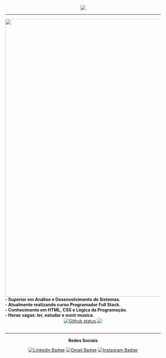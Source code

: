 <!DOCTYPE html>
<html>
 
 <head>
  <div align="center">
  <img src="https://api.products.aspose.app/slides/api/Common/DownloadFile/bfb9df1c-bccc-47ed-bc78-9b4b325b66d8?file=result.gif"/>
  </div>
  <hr>
 </head>
 
 <body background-color="gray">
<div align="center">
  <img src="https://media.tenor.com/oC706nzchFQAAAAC/kiba-naruto.gif" width="900px"/>
</div>
  
<div align="rigth">     
 <strong> - Superior em Análise e Desenvolvimento de Sistemas. </strong>
 <br>
 <strong> - Atualmente realizando curso Programador Full Stack. </strong>
 <br>
 <strong> - Conhecimento em HTML, CSS e Lógica da Programação. </strong>
 <br>
 <strong> - Horas vagas: ler, estudar e ouvir musica. </strong>
 <br>
</div> 
  
<div align="center">
<a href="https://github.com/AlefCAp">
  <img align="center" src="https://github-readme-stats.vercel.app/api?username=AlefCAp&show_icons=true&theme=dark" alt="Github status" />
</a>
<a href="https://github.com/AlefCAp">
  <img align="center" src="https://github-readme-stats.vercel.app/api/top-langs/?username=AlefCAp&layout=compact&theme=dark" />
</a>
</div>  
</body>

<foot>
 
<br>
<hr>
<p align="center"> <strong>Redes Sociais</strong> </p>

<div align="center">
 
[![Linkedin Badge](https://img.shields.io/badge/-Linkedin-6633cc?style=flat-square&logo=Linkedin&logoColor=white&color=black&link=https://www.linkedin.com/in/alefapolinario/)](https://www.linkedin.com/in/alefapolinario/)
[![Gmail Badge](https://img.shields.io/badge/-Gmail-c14438?style=flat-square&logo=Gmail&color=black&logoColor=white&link=mailto:alefapolinario29@gmail.com)](mailto:alefapolinario29@gmail.com)
[![Instagram Badge](https://img.shields.io/badge/-Instagram-6633cc?style=flat-square&logo=Instagram&color=black&logoColor=white&link=https://www.instagram.com/_capolinario_/)](https://www.instagram.com/_capolinario_/)

</div>

</foot>

</html>
